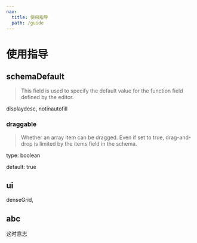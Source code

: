 ```yaml
---
nav:
  title: 使用指导
  path: /guide
---
```


# 使用指导

## schemaDefault

> This field is used to specify the default value for the function field defined by the editor.

displaydesc, notinautofill

### draggable

> Whether an array item can be dragged. Even if set to true, drag-and-drop is limited by the items field in the schema.

type: boolean

default: true

## ui

denseGrid,

## abc

这时意志
